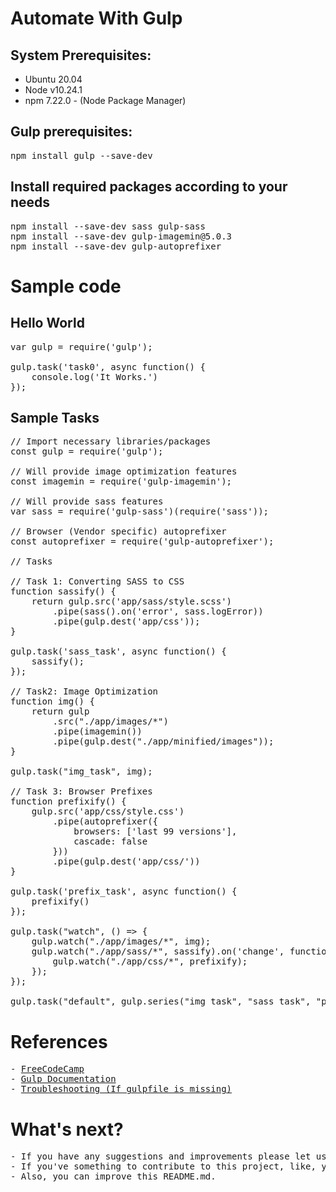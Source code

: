 # Automate With Gulp

## System Prerequisites:
- Ubuntu 20.04
- Node v10.24.1
- npm 7.22.0 - (Node Package Manager)

## Gulp prerequisites:
<pre>
npm install gulp --save-dev
</pre>

## Install required packages according to your needs
<pre>
npm install --save-dev sass gulp-sass
npm install --save-dev gulp-imagemin@5.0.3
npm install --save-dev gulp-autoprefixer
</pre>

# Sample code
## Hello World
<pre>
var gulp = require('gulp');

gulp.task('task0', async function() {
    console.log('It Works.')
});
</pre>

## Sample Tasks
<pre>
// Import necessary libraries/packages
const gulp = require('gulp');

// Will provide image optimization features
const imagemin = require('gulp-imagemin');

// Will provide sass features
var sass = require('gulp-sass')(require('sass'));

// Browser (Vendor specific) autoprefixer
const autoprefixer = require('gulp-autoprefixer');

// Tasks

// Task 1: Converting SASS to CSS
function sassify() {
    return gulp.src('app/sass/style.scss')
        .pipe(sass().on('error', sass.logError))
        .pipe(gulp.dest('app/css'));
}

gulp.task('sass_task', async function() {
    sassify();
});

// Task2: Image Optimization
function img() {
    return gulp
        .src("./app/images/*")
        .pipe(imagemin())
        .pipe(gulp.dest("./app/minified/images"));
}

gulp.task("img_task", img);

// Task 3: Browser Prefixes
function prefixify() {
    gulp.src('app/css/style.css')
        .pipe(autoprefixer({
            browsers: ['last 99 versions'],
            cascade: false
        }))
        .pipe(gulp.dest('app/css/'))
}

gulp.task('prefix_task', async function() {
    prefixify()
});

gulp.task("watch", () => {
    gulp.watch("./app/images/*", img);
    gulp.watch("./app/sass/*", sassify).on('change', function() {
        gulp.watch("./app/css/*", prefixify);
    });
});

gulp.task("default", gulp.series("img_task", "sass_task", "prefix_task", "watch"));
</pre>
# References
<pre>
- <a href="https://www.freecodecamp.org/news/how-to-minify-images-with-gulp-gulp-imagemin-and-boost-your-sites-performance-6c226046e08e/">FreeCodeCamp</a>
- <a href="https://gulpjs.com/docs/en/getting-started/quick-start">Gulp Documentation</a>
- <a href="https://stackoverflow.com/questions/37651084/gulp-watch-no-gulpfile-found">Troubleshooting (If gulpfile is missing)</a>
</pre>

# What's next?
<pre>
- If you have any suggestions and improvements please let us know.
- If you've something to contribute to this project, like, you can add more tasks, or ideas - you might be working on, etc. Just raise a PR.
- Also, you can improve this README.md.
</pre>